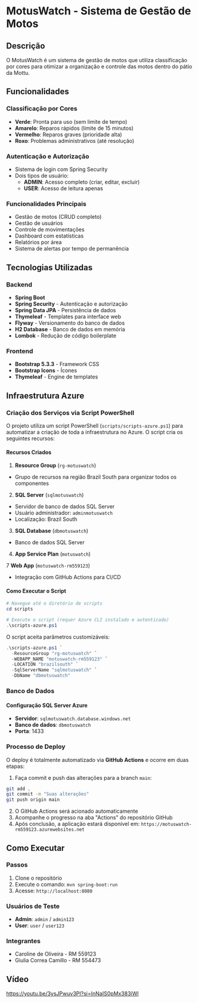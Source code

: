 # MotusWatch - Sistema de Gestão de Motos

## Descrição
O MotusWatch é um sistema de gestão de motos que utiliza classificação por cores para otimizar a organização e controle das motos dentro do pátio da Mottu.

## Funcionalidades

###  Classificação por Cores
- **Verde**: Pronta para uso (sem limite de tempo)
- **Amarelo**: Reparos rápidos (limite de 15 minutos)
- **Vermelho**: Reparos graves (prioridade alta)
- **Roxo**: Problemas administrativos (até resolução)

###  Autenticação e Autorização
- Sistema de login com Spring Security
- Dois tipos de usuário:
  - **ADMIN**: Acesso completo (criar, editar, excluir)
  - **USER**: Acesso de leitura apenas

###  Funcionalidades Principais
- Gestão de motos (CRUD completo)
- Gestão de usuários
- Controle de movimentações
- Dashboard com estatísticas
- Relatórios por área
- Sistema de alertas por tempo de permanência

## Tecnologias Utilizadas

### Backend
- **Spring Boot**
- **Spring Security** - Autenticação e autorização
- **Spring Data JPA** - Persistência de dados
- **Thymeleaf** - Templates para interface web
- **Flyway** - Versionamento do banco de dados
- **H2 Database** - Banco de dados em memória
- **Lombok** - Redução de código boilerplate

### Frontend
- **Bootstrap 5.3.3** - Framework CSS
- **Bootstrap Icons** - Ícones
- **Thymeleaf** - Engine de templates

## Infraestrutura Azure

### Criação dos Serviços via Script PowerShell

O projeto utiliza um script PowerShell (`scripts/scripts-azure.ps1`) para automatizar a criação de toda a infraestrutura no Azure. O script cria os seguintes recursos:

#### Recursos Criados

1. **Resource Group** (`rg-motuswatch`)
  - Grupo de recursos na região Brazil South para organizar todos os componentes

2. **SQL Server** (`sqlmotuswatch`)
  - Servidor de banco de dados SQL Server
  - Usuário administrador: `adminmotuswatch`
  - Localização: Brazil South

3. **SQL Database** (`dbmotuswatch`)
  - Banco de dados SQL Server

4. **App Service Plan** (`motuswatch`)

7 **Web App** (`motuswatch-rm559123`)
  - Integração com GitHub Actions para CI/CD

#### Como Executar o Script

```powershell
# Navegue até o diretório de scripts
cd scripts

# Execute o script (requer Azure CLI instalado e autenticado)
.\scripts-azure.ps1
```

O script aceita parâmetros customizáveis:
```powershell
.\scripts-azure.ps1 `
  -ResourceGroup "rg-motuswatch" `
  -WEBAPP_NAME "motuswatch-rm559123" `
  -LOCATION "brazilsouth" `
  -SqlServerName "sqlmotuswatch" `
  -DbName "dbmotuswatch"
```

### Banco de Dados

#### Configuração SQL Server Azure

- **Servidor**: `sqlmotuswatch.database.windows.net`
- **Banco de dados**: `dbmotuswatch`
- **Porta**: 1433


### Processo de Deploy

O deploy é totalmente automatizado via **GitHub Actions** e ocorre em duas etapas:

1. Faça commit e push das alterações para a branch `main`:
```bash
git add .
git commit -m "Suas alterações"
git push origin main
```

2. O GitHub Actions será acionado automaticamente
3. Acompanhe o progresso na aba "Actions" do repositório GitHub
4. Após conclusão, a aplicação estará disponível em: `https://motuswatch-rm559123.azurewebsites.net`

## Como Executar

### Passos
1. Clone o repositório  
2. Execute o comando: `mvn spring-boot:run`
3. Acesse: `http://localhost:8080`

### Usuários de Teste
- **Admin**: `admin` / `admin123`
- **User**: `user` / `user123`

### Integrantes
- Caroline de Oliveira - RM 559123
- Giulia Correa Camillo - RM 554473

## Vídeo
https://youtu.be/3ysJPwuv3PI?si=InNaIS0pMx383iWl
